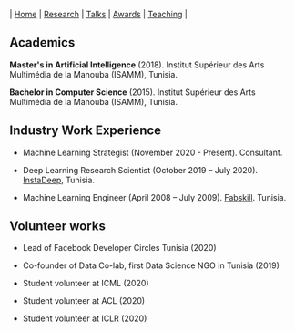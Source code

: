 | [Home](index.md) | [Research](research.md) | [Talks](talks.md) | [Awards](awards.md) | [Teaching](teaching.md) |

## Academics

**Master's in Artificial Intelligence** (2018). Institut Supérieur des Arts Multimédia de la Manouba (ISAMM), Tunisia.

**Bachelor in Computer Science** (2015). Institut Supérieur des Arts Multimédia de la Manouba (ISAMM), Tunisia.

## Industry Work Experience

- Machine Learning Strategist (November 2020 - Present). Consultant.

- Deep Learning Research Scientist (October 2019 – July 2020). [InstaDeep](instadeep.com), Tunisia.

- Machine Learning Engineer (April 2008 – July 2009). [Fabskill](fabskill.com). Tunisia.


## Volunteer works

- Lead of Facebook Developer Circles Tunisia (2020)

- Co-founder of Data Co-lab, first Data Science NGO in Tunisia (2019)

- Student volunteer at ICML (2020)

- Student volunteer at ACL (2020)

- Student volunteer at ICLR (2020)